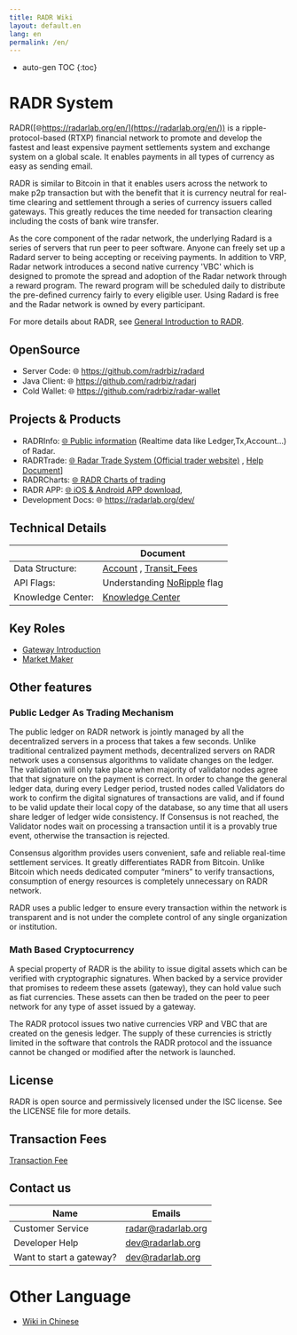 ```yaml
---
title: RADR Wiki
layout: default.en
lang: en
permalink: /en/
---
```


* auto-gen TOC
{:toc}

# RADR System

RADR([🌐https://radarlab.org/en/](https://radarlab.org/en/)) is a ripple-protocol-based (RTXP) financial network to promote and develop the fastest and least expensive payment settlements system and exchange system on a global scale. It enables payments in all types of currency as easy as sending email. 

RADR is similar to Bitcoin in that it enables users across the network to make p2p transaction but with the benefit that it is currency neutral for real-time clearing and settlement through a series of currency issuers called gateways. This greatly reduces the time needed for transaction clearing including the costs of bank wire transfer.

As the core component of the radar network, the underlying Radard is a series of servers that run peer to peer software. Anyone can freely set up a Radard server to being accepting or receiving payments. In addition to VRP, Radar network introduces a second native currency 'VBC' which is designed to promote the spread and adoption of the Radar network through a reward program. The reward program will be scheduled daily to distribute the pre-defined currency fairly to every eligible user. Using Radard is free and the Radar network is owned by every participant.

For more details about RADR, see [General Introduction to RADR](./introduction/introduction).

## OpenSource
  * Server Code: 🌐 <https://github.com/radrbiz/radard>
  * Java Client: 🌐 <https://github.com/radrbiz/radarj>
  * Cold Wallet: 🌐 <https://github.com/radrbiz/radar-wallet>

## Projects & Products

  * RADRInfo: [🌐 Public information](https://info.radarlab.org/#/ledger) (Realtime data like Ledger,Tx,Account...) of Radar.
  * RADRTrade: [🌐 Radar Trade System (Official trader website)](https://t.radarlab.org/index.html) , [Help Document](./introduction/trade_help)]
  * RADRCharts: [🌐 RADR Charts of trading](https://charts.radarlab.org/)
  * RADR APP: [🌐  iOS & Android APP download](https://www.radarlab.org/en/download.shtml), 
  * Development Docs: 🌐 <https://radarlab.org/dev/>

## Technical Details

| | Document |
| --- | --- | 
| Data Structure: | [Account](./ds/account) , [Transit_Fees](./ds/transit_fees) |
| API Flags: | Understanding [NoRipple](./tech/noripple) flag |
| Knowledge Center: |[Knowledge Center](./tech/knowledge_center)|

## Key Roles

  * [Gateway Introduction](./gateway/start)
  * [Market Maker](/marketmaker/start)

## Other features

### Public Ledger As Trading Mechanism
The public ledger on RADR network is jointly managed by all the decentralized servers in a process that takes a few seconds. Unlike traditional centralized payment methods, decentralized servers on RADR network uses a consensus algorithms to validate changes on the ledger. The validation will only take place when majority of validator nodes agree that that signature on the payment is correct. In order to change the general ledger data, during every Ledger period, trusted nodes called Validators do work to confirm the digital signatures of transactions are valid, and if found to be valid update their local copy of the database, so any time that all users share ledger of ledger wide consistency. If Consensus is not reached, the Validator nodes wait on processing a transaction until it is a provably true event, otherwise the transaction is rejected.

Consensus algorithm provides users convenient, safe and reliable real-time settlement services. It greatly differentiates RADR from Bitcoin. Unlike Bitcoin which needs dedicated computer “miners” to verify transactions, consumption of energy resources is completely unnecessary on RADR network. 

RADR uses a public ledger to ensure every transaction within the network is transparent and is not under the complete control of any single organization or institution.

### Math Based Cryptocurrency

A special property of RADR is the ability to issue digital assets which can be verified with cryptographic signatures. When backed by a service provider that promises to redeem these assets (gateway), they can hold value such as fiat currencies. These assets can then be traded on the peer to peer network for any type of asset issued by a gateway.

The RADR protocol issues two native currencies VRP and VBC that are created on the genesis ledger. The supply of these currencies is strictly limited in the software that controls the RADR protocol and the issuance cannot be changed or modified after the network is launched.

## License 
RADR is open source and permissively licensed under the ISC license. See the LICENSE file for more details.

## Transaction Fees
[Transaction Fee](./introduction/transaction_fee)

## Contact us

| Name | Emails |
| --- | --- | 
|Customer Service | <radar@radarlab.org> |
|Developer Help | <dev@radarlab.org> |
|Want to start a gateway? | <dev@radarlab.org> |

# Other Language
  - [Wiki in Chinese](/zh)






